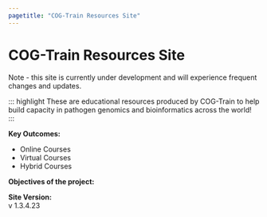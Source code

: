 ```yaml
---
pagetitle: "COG-Train Resources Site"
---
```


# COG-Train Resources Site      

Note - this site is currently under development and will experience frequent changes and updates. 

::: highlight
These are educational resources produced by COG-Train to help build capacity in pathogen genomics and bioinformatics across the world!
:::

**Key Outcomes:**

-   Online Courses
-   Virtual Courses
-   Hybrid Courses

**Objectives of the project:**


**Site Version:**         
v 1.3.4.23
